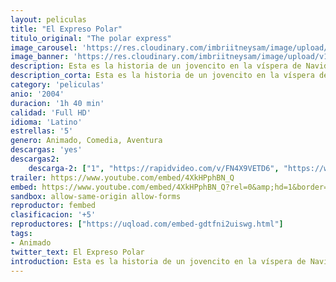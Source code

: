 ```yaml
---
layout: peliculas
title: "El Expreso Polar"
titulo_original: "The polar express"
image_carousel: 'https://res.cloudinary.com/imbriitneysam/image/upload/v1545790178/expreso-poster-min.jpg'
image_banner: 'https://res.cloudinary.com/imbriitneysam/image/upload/v1545790181/expreso-banner-min.jpg'
description: Esta es la historia de un jovencito en la víspera de Navidad quien aborda un poderoso y mágico tren que se dirige al hogar de Santa Claus, en el Polo Norte. Lo que se desarrolla es una aventura que sigue al dubitativo niño, quien toma un tren extraordinario al Polo Norte; durante este viaje, se embarca en una experiencia de auto-descubrimiento que le muestra que las maravillas de la vida nunca se desvanecen para quienes creen.
description_corta: Esta es la historia de un jovencito en la víspera de Navidad quien aborda un poderoso y mágico tren que se dirige al hogar de Santa Claus, en el Polo Norte. Lo que se desarrolla es una aventura que sigue al dubitativo niño, quien...
category: 'peliculas'
anio: '2004'
duracion: '1h 40 min'
calidad: 'Full HD'
idioma: 'Latino'
estrellas: '5'
genero: Animado, Comedia, Aventura
descargas: 'yes'
descargas2:
    descarga-2: ["1", "https://rapidvideo.com/v/FN4X9VETD6", "https://www.google.com/s2/favicons?domain=www.rapidvideo.com","RapidVideo","https://res.cloudinary.com/imbriitneysam/image/upload/v1541473684/mexico.png", "Latino", "Full HD"]
trailer: https://www.youtube.com/embed/4XkHPphBN_Q
embed: https://www.youtube.com/embed/4XkHPphBN_Q?rel=0&amp;hd=1&border=0&wmode=opaque&enablejsapi=1&modestbranding=1&controls=1&showinfo=1
sandbox: allow-same-origin allow-forms
reproductor: fembed
clasificacion: '+5'
reproductores: ["https://uqload.com/embed-gdtfni2uiswg.html"]
tags:
- Animado
twitter_text: El Expreso Polar
introduction: Esta es la historia de un jovencito en la víspera de Navidad quien aborda un poderoso y mágico tren que se dirige al hogar de Santa Claus, en el Polo Norte. Lo que se desarrolla es una aventura que sigue al dubitativo niño, quien...
---
```












